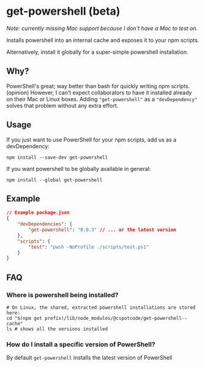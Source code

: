 # get-powershell (beta)

*Note: currently missing Mac support because I don't have a Mac to test on.*

Installs powershell into an internal cache and exposes it to your npm scripts.

Alternatively, install it globally for a super-simple powershell installation.

## Why?

PowerShell's great; way better than bash for quickly writing npm scripts. (opinion)  However, I can't expect collaborators to have it installed already on their Mac or Linux boxes.  Adding `"get-powershell"` as a `"devDependency"` solves that problem without any extra effort.

## Usage

If you just want to use PowerShell for your npm scripts, add us as a devDependency:

```
npm install --save-dev get-powershell
```

If you want powershell to be globally available in general:

```
npm install --global get-powershell
```

## Example

```json
// Example package.json
{
    "devDependencies": {
        "get-powershell": "0.0.3" // ... or the latest version
    },
    "scripts": {
        "test": "pwsh -NoProfile ./scripts/test.ps1"
    }
}
```

## FAQ

### Where is powershell being installed?

```
# On Linux, the shared, extracted powershell installations are stored here:
cd "$(npm get prefix)/lib/node_modules/@cspotcode/get-powershell--cache"
ls # shows all the versions installed
```

### How do I install a specific version of PowerShell?

By default `get-powershell` installs the latest version of PowerShell
